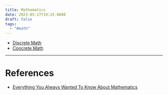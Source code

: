 ```yaml
---
title: Mathematics
date: 2023-05-27T19:25-0800
draft: false
tags:
  - "#math"
---
```


- [Discrete Math](/study/factoids/)
- [Concrete Math](/study/factoids/)


---
# References

- [Everything You Always Wanted To Know About Mathematics](https://www.math.cmu.edu/~jmackey/151_128/bws_book.pdf)

